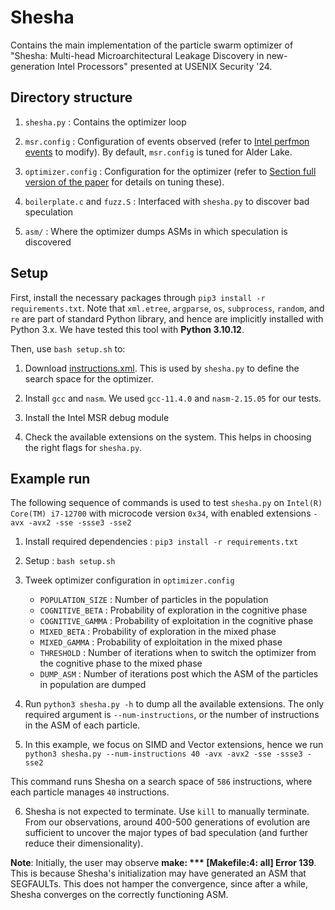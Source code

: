 # Shesha

Contains the main implementation of the particle swarm optimizer of "Shesha: Multi-head Microarchitectural Leakage Discovery in new-generation Intel Processors" presented at USENIX Security '24.


## Directory structure

1. `shesha.py`  : Contains the optimizer loop

2. `msr.config` : Configuration of events observed (refer to [Intel perfmon events](https://perfmon-events.intel.com/) to modify). By default, `msr.config` is tuned for Alder Lake.

3. `optimizer.config` : Configuration for the optimizer (refer to [Section full version of the paper](https://arxiv.org/abs/2406.06034) for details on tuning these).

4. `boilerplate.c` and `fuzz.S` : Interfaced with `shesha.py` to discover bad speculation

5. `asm/` : Where the optimizer dumps ASMs in which speculation is discovered

## Setup

First, install the necessary packages through `pip3 install -r requirements.txt`. Note that `xml.etree`, `argparse`, `os`, `subprocess`, `random`, and `re` are part of standard Python library, and hence are implicitly installed with Python 3.x. We have tested this tool with **Python 3.10.12**.

Then, use `bash setup.sh` to:

1. Download [instructions.xml](https://uops.info/). This is used by `shesha.py` to define the search space for the optimizer.

2. Install `gcc` and `nasm`. We used `gcc-11.4.0` and `nasm-2.15.05` for our tests.

3. Install the Intel MSR debug module

4. Check the available extensions on the system. This helps in choosing the right flags for `shesha.py`.


## Example run

The following sequence of commands is used to test `shesha.py` on `Intel(R) Core(TM) i7-12700` with microcode version `0x34`, with enabled extensions `-avx -avx2 -sse -ssse3 -sse2`

1. Install required dependencies : `pip3 install -r requirements.txt`

2. Setup : `bash setup.sh`

3. Tweek optimizer configuration in `optimizer.config`

   - `POPULATION_SIZE` : Number of particles in the population 
   - `COGNITIVE_BETA`  : Probability of exploration in the cognitive phase
   - `COGNITIVE_GAMMA` : Probability of exploitation in the cognitive phase
   - `MIXED_BETA`      : Probability of exploration in the mixed phase
   - `MIXED_GAMMA`     : Probability of exploitation in the mixed phase
   - `THRESHOLD`       : Number of iterations when to switch the optimizer from the cognitive phase to the mixed phase
   - `DUMP_ASM`        : Number of iterations post which the ASM of the particles in population are dumped

4. Run `python3 shesha.py -h` to dump all the available extensions. The only required argument is `--num-instructions`, or the number of instructions in the ASM of each particle.

5. In this example, we focus on SIMD and Vector extensions, hence we run `python3 shesha.py --num-instructions 40 -avx -avx2 -sse -ssse3 -sse2`

  This command runs Shesha on a search space of `586` instructions, where each particle manages `40` instructions.

6. Shesha is not expected to terminate. Use `kill` to manually terminate. From our observations, around 400-500 generations of evolution are sufficient to uncover the major types of bad speculation (and further reduce their dimensionality).

**Note**: Initially, the user may observe **make: *** [Makefile:4: all] Error 139**. This is because Shesha's initialization may have generated an ASM that SEGFAULTs. This does not hamper the convergence, since after a while, Shesha converges on the correctly functioning ASM.
